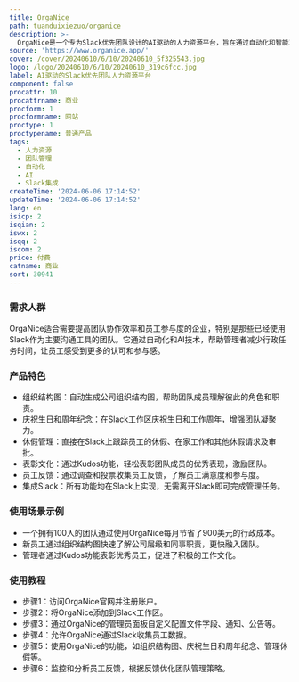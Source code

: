 ```yaml
---
title: OrgaNice
path: tuanduixiezuo/organice
description: >-
  OrgaNice是一个专为Slack优先团队设计的AI驱动的人力资源平台，旨在通过自动化和智能工具简化团队管理，提高员工参与度和团队协作效率。它通过在Slack上集成组织结构图、庆祝生日和周年纪念、管理休假、表彰优秀表现以及收集员工反馈等功能，帮助HR和团队领导更有效地组织和激励团队。
source: 'https://www.organice.app/'
cover: /cover/20240610/6/10/20240610_5f325543.jpg
logo: /logo/20240610/6/10/20240610_319c6fcc.jpg
label: AI驱动的Slack优先团队人力资源平台
component: false
procattr: 10
procattrname: 商业
procform: 1
procformname: 网站
proctype: 1
proctypename: 普通产品
tags:
  - 人力资源
  - 团队管理
  - 自动化
  - AI
  - Slack集成
createTime: '2024-06-06 17:14:52'
updateTime: '2024-06-06 17:14:52'
lang: en
isicp: 2
isqian: 2
iswx: 2
isqq: 2
iscom: 2
price: 付费
catname: 商业
sort: 30941
---
```




### 需求人群
OrgaNice适合需要提高团队协作效率和员工参与度的企业，特别是那些已经使用Slack作为主要沟通工具的团队。它通过自动化和AI技术，帮助管理者减少行政任务时间，让员工感受到更多的认可和参与感。

### 产品特色
* 组织结构图：自动生成公司组织结构图，帮助团队成员理解彼此的角色和职责。
* 庆祝生日和周年纪念：在Slack工作区庆祝生日和工作周年，增强团队凝聚力。
* 休假管理：直接在Slack上跟踪员工的休假、在家工作和其他休假请求及审批。
* 表彰文化：通过Kudos功能，轻松表彰团队成员的优秀表现，激励团队。
* 员工反馈：通过调查和投票收集员工反馈，了解员工满意度和参与度。
* 集成Slack：所有功能均在Slack上实现，无需离开Slack即可完成管理任务。

### 使用场景示例
* 一个拥有100人的团队通过使用OrgaNice每月节省了900美元的行政成本。
* 新员工通过组织结构图快速了解公司层级和同事职责，更快融入团队。
* 管理者通过Kudos功能表彰优秀员工，促进了积极的工作文化。

### 使用教程
* 步骤1：访问OrgaNice官网并注册账户。
* 步骤2：将OrgaNice添加到Slack工作区。
* 步骤3：通过OrgaNice的管理员面板自定义配置文件字段、通知、公告等。
* 步骤4：允许OrgaNice通过Slack收集员工数据。
* 步骤5：使用OrgaNice的功能，如组织结构图、庆祝生日和周年纪念、管理休假等。
* 步骤6：监控和分析员工反馈，根据反馈优化团队管理策略。

  
